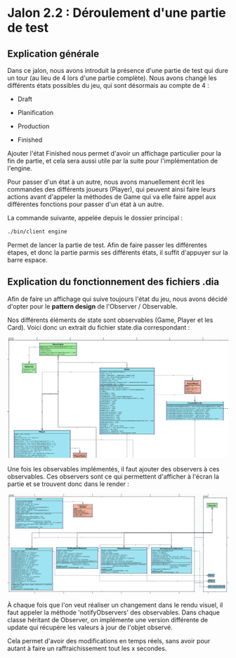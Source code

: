 # Jalon 2.2 : Déroulement d'une partie de test

## Explication générale

Dans ce jalon, nous avons introduit la présence d'une partie de test qui dure un tour (au lieu de 4 lors d'une partie complète). Nous avons changé les différents états possibles du jeu, qui sont désormais au compte de 4 :

- Draft

- Planification

- Production

- Finished

Ajouter l'état Finished nous permet d'avoir un affichage particulier pour la fin de partie, et cela sera aussi utile par la suite pour l'implémentation de l'engine.

Pour passer d'un état à un autre, nous avons manuellement écrit les commandes des différents joueurs (Player), qui peuvent ainsi faire leurs actions avant d'appeler la méthodes de Game qui va elle faire appel aux différentes fonctions pour passer d'un état à un autre.

La commande suivante, appelée depuis le dossier principal :

```bash
./bin/client engine
```

Permet de lancer la partie de test. Afin de faire passer les différentes étapes, et donc la partie parmis ses différents états, il suffit d'appuyer sur la barre espace.

## Explication du fonctionnement des fichiers .dia

Afin de faire un affichage qui suive toujours l'état du jeu, nous avons décidé d'opter pour le **pattern design** de l'Observer / Observable.

Nos différents éléments de state sont observables (Game, Player et les Card). Voici donc un extrait du fichier state.dia correspondant :

![](images/2-2_State.png)

Une fois les observables implémentés, il faut ajouter des observers à ces observables. Ces observers sont ce qui permettent d'afficher à l'écran la partie et se trouvent donc dans le render :

![](images/2-2_Render.png)

À chaque fois que l'on veut réaliser un changement dans le rendu visuel, il faut appeler la méthode 'notifyObservers' des observables. Dans chaque classe héritant de Observer, on implémente une version différente de update qui récupère les valeurs à jour de l'objet observé.

Cela permet d'avoir des modifications en temps réels, sans avoir pour autant à faire un raffraichissement tout les x secondes.
